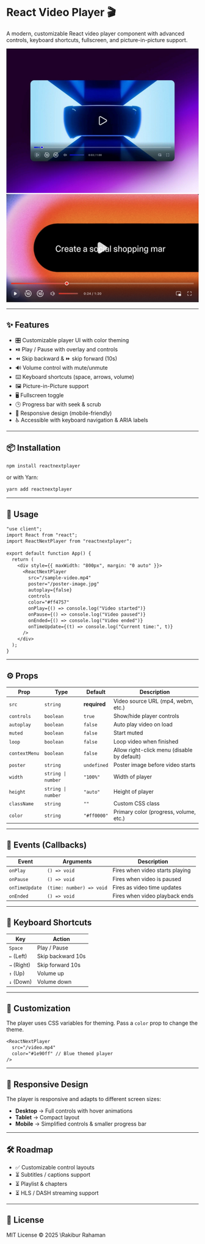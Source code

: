 
# React Video Player 🎬

A modern, customizable React video player component with advanced controls, keyboard shortcuts, fullscreen, and picture-in-picture support.

![ReactNextPlayer Demo](./assets/player.png)
![ReactNextPlayer Demo](./assets/player2.png)

---

## ✨ Features

* 🎛️ Customizable player UI with color theming
* ⏯️ Play / Pause with overlay and controls
* ⏪ Skip backward & ⏩ skip forward (10s)
* 🔊 Volume control with mute/unmute
* ⌨️ Keyboard shortcuts (space, arrows, volume)
* 🖼️ Picture-in-Picture support
* 🖥️ Fullscreen toggle
* 🕒 Progress bar with seek & scrub
* 📱 Responsive design (mobile-friendly)
* ♿ Accessible with keyboard navigation & ARIA labels

---

## 📦 Installation

```bash
npm install reactnextplayer
```

or with Yarn:

```bash
yarn add reactnextplayer
```

---

## 🚀 Usage

```tsx
"use client";
import React from "react";
import ReactNextPlayer from "reactnextplayer";

export default function App() {
  return (
    <div style={{ maxWidth: "800px", margin: "0 auto" }}>
      <ReactNextPlayer
        src="/sample-video.mp4"
        poster="/poster-image.jpg"
        autoplay={false}
        controls
        color="#ff4757"
        onPlay={() => console.log("Video started")}
        onPause={() => console.log("Video paused")}
        onEnded={() => console.log("Video ended")}
        onTimeUpdate={(t) => console.log("Current time:", t)}
      />
    </div>
  );
}
```

---

## ⚙️ Props

| Prop          | Type               | Default      | Description                                 |
| ------------- | ------------------ | ------------ | ------------------------------------------- |
| `src`         | `string`           | **required** | Video source URL (mp4, webm, etc.)          |
| `controls`    | `boolean`          | `true`       | Show/hide player controls                   |
| `autoplay`    | `boolean`          | `false`      | Auto play video on load                     |
| `muted`       | `boolean`          | `false`      | Start muted                                 |
| `loop`        | `boolean`          | `false`      | Loop video when finished                    |
| `contextMenu` | `boolean`          | `false`      | Allow right-click menu (disable by default) |
| `poster`      | `string`           | `undefined`  | Poster image before video starts            |
| `width`       | `string \| number` | `"100%"`     | Width of player                             |
| `height`      | `string \| number` | `"auto"`     | Height of player                            |
| `className`   | `string`           | `""`         | Custom CSS class                            |
| `color`       | `string`           | `"#ff0000"`  | Primary color (progress, volume, etc.)      |

---

## 🎯 Events (Callbacks)

| Event          | Arguments                | Description                     |
| -------------- | ------------------------ | ------------------------------- |
| `onPlay`       | `() => void`             | Fires when video starts playing |
| `onPause`      | `() => void`             | Fires when video is paused      |
| `onTimeUpdate` | `(time: number) => void` | Fires as video time updates     |
| `onEnded`      | `() => void`             | Fires when video playback ends  |

---

## 🎹 Keyboard Shortcuts

| Key         | Action            |
| ----------- | ----------------- |
| `Space`     | Play / Pause      |
| `←` (Left)  | Skip backward 10s |
| `→` (Right) | Skip forward 10s  |
| `↑` (Up)    | Volume up         |
| `↓` (Down)  | Volume down       |

---

## 🎨 Customization

The player uses CSS variables for theming. Pass a `color` prop to change the theme.

```tsx
<ReactNextPlayer
  src="/video.mp4"
  color="#1e90ff" // Blue themed player
/>
```

---

## 📱 Responsive Design

The player is responsive and adapts to different screen sizes:

* **Desktop** → Full controls with hover animations
* **Tablet** → Compact layout
* **Mobile** → Simplified controls & smaller progress bar

---

## 🛠️ Roadmap

* ✅ Customizable control layouts
* ⏳ Subtitles / captions support
* ⏳ Playlist & chapters
* ⏳ HLS / DASH streaming support

---

## 📄 License

MIT License © 2025 \Rakibur Rahaman 
